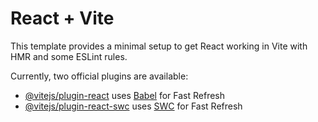 # React + Vite

This template provides a minimal setup to get React working in Vite with HMR and some ESLint rules.

Currently, two official plugins are available:

- [@vitejs/plugin-react](https://github.com/vitejs/vite-plugin-react/blob/main/packages/plugin-react/README.md) uses [Babel](https://babeljs.io/) for Fast Refresh
- [@vitejs/plugin-react-swc](https://github.com/vitejs/vite-plugin-react-swc) uses [SWC](https://swc.rs/) for Fast Refresh

<!--
  #108a00
  #14A800

 -->

<!-- *
src/
|-- assets/                # Images, fonts, and other static assets
|-- components/            # Reusable UI components
|   |-- Navbar/
|   |   |-- Navbar.js            # Navbar component logic
|   |   |-- Navbar.css           # Navbar component styles
|   |   |-- index.js             # Export Navbar component
|   |-- Button/
|   |   |-- Button.js
|   |   |-- Button.css
|   |   |-- index.js       # Export Button component
|   |-- Input/
|   |   |-- Input.js
|   |   |-- Input.css
|   |   |-- index.js       # Export Input component
|   |-- ...
|-- containers/            # Components that interact with state
|   |-- HomePage/         # Example container component
|   |   |-- HomePage.js
|   |   |-- HomePage.css
|   |   |-- index.js       # Export HomePage component
|-- contexts/              # Context providers and consumers
|   |-- AuthContext.js
|   |-- ThemeContext.js
|-- hooks/                 # Custom hooks
|   |-- useFetch.js
|   |-- useLocalStorage.js
|-- pages/                 # Top-level page components
|   |-- Home.js
|   |-- About.js
|   |-- Contact.js
|-- routes/                # Routing configuration
|   |-- AppRouter.js
|   |-- PrivateRoute.js
|-- services/              # API integration, data fetching
|   |-- api.js
|-- utils/                 # Utility functions
|   |-- formatDate.js
|   |-- validateEmail.js
|-- App.js                 # Root component
|-- index.js               # Entry point
|-- theme.js               # Theme variables
|-- constants.js           # Application constants
|-- config.js              # Configuration settings
|-- setupTests.js          # Test setup
|-- .env                   # Environment variables (optional)
|-- .eslintrc.js           # ESLint configuration
|-- .prettierrc            # Prettier configuration
|-- README.md              # Project documentation
|-- package.json
|-- yarn.lock

* -->
